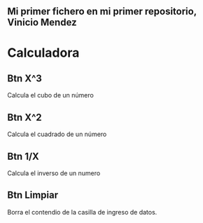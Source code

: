 ## Mi primer fichero en mi primer repositorio, Vinicio Mendez

# Calculadora

## Btn X^3
Calcula el cubo de un número

## Btn X^2
Calcula el cuadrado de un número

## Btn 1/X
Calcula el inverso de un numero

## Btn Limpiar 
Borra el contendio de la casilla de ingreso de datos.